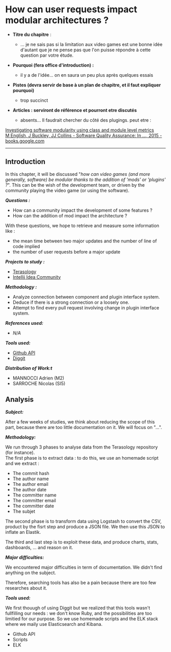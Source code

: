 # How can user requests impact modular architectures ?

* **Titre du chapitre** :

  * ... je ne sais pas si la limitation aux video games est une bonne idée d'autant que je ne pense pas que l'on puisse répondre à cette question par votre étude.

* **Pourquoi \(fera office d'introduction\) :**

  * il y a de l'idée... on en saura un peu plus après quelques essais

* **Pistes \(devra servir de base à un plan de chapitre, et il faut expliquer pourquoi\)**

  * trop succinct

* **Articles : serviront de référence et pourront etre discutés**

  * absents... Il faudrait chercher du côté des plugings. 
    peut etre : 

[Investigating software modularity using class and module level metrics  
M English, J Buckley, JJ Collins - Software Quality Assurance: In …, 2015 - books.google.com](https://books.google.fr/books?hl=fr&lr=&id=NVaZBQAAQBAJ&oi=fnd&pg=PA177&dq=software+engineering+modularity+code+quality&ots=p2EbX7G5rr&sig=AE0Pkr-4xcjn7pqZiXugQyw8WVg&redir\_esc=y\#v=onepage&q=modularity&f=false)

---

## Introduction

In this chapter, it will be discussed "_how can video games \(and more generally, software\) be modular thanks to the addition of 'mods' or 'plugins' ?_". This can be the wish of the development team, or driven by the community playing the video game \(or using the software\).

_**Questions :**_

* How can a community impact the development of some features ?
* How can the addition of mod impact the architecture ?

With these questions, we hope to retrieve and measure some information like :

* the mean time between two major updates and the number of line of code implied
* the number of user requests before a major update

_**Projects to study :**_

* [Terasology](https://github.com/MovingBlocks/Terasology)
* [Intellij Idea Community](https://github.com/JetBrains/intellij-community)

_**Methodology :**_

* Analyze connection between component and plugin interface system.
* Deduce if there is a strong connection or a loosely one.
* Attempt to find every pull request involving change in plugin interface system.

_**References used:**_

* _N/A_

_**Tools used:**_

* [Github API](https://developer.github.com/v3/)
* [Diggit](https://github.com/jrfaller/diggit)

_**Distribution of Work:t**_

* MANNOCCI Adrien \(M2\)
* SARROCHE Nicolas \(SI5\)

## Analysis

_**Subject:**_

After a few weeks of studies, we think about reducing the scope of this part, because there are too little documentation on it. We will focus on "...".

_**Methodology:**_

We run through 3 phases to analyse data from the Terasology repository \(for instance\).  
The first phase is to extract data : to do this, we use an homemade script and we extract :

* The commit hash
* The author name
* The author email
* The author date
* The committer name
* The committer email
* The committer date
* The subjet 

The second phase is to transform data using Logstash to convert the CSV, product by the fisrt step and produce a JSON file. We then use this JSON to inflate an Elastik.

The third and last step is to exploit these data, and produce charts, stats, dashboards, ... and reason on it.

_**Major difficulties:**_

We encountered major difficulties in term of documentation. We didn't find anything on the subject.

Therefore, searching tools has also be a pain because there are too few researches about it.

_**Tools used:**_

We first thouugh of using Diggit but we realized that this tools wasn't fullfilling our needs : we don't know Ruby, and the possibilities are too limitied for our purpose. So we use homemade scripts and the ELK stack where we maily use Elasticsearch  and Kibana.

* Github API
* Scripts
* ELK



